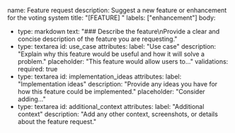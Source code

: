 name: Feature request
description: Suggest a new feature or enhancement for the voting system
title: "[FEATURE] "
labels: ["enhancement"]
body:
  - type: markdown
    text: "### Describe the feature\nProvide a clear and concise description of the feature you are requesting."
  - type: textarea
    id: use_case
    attributes:
      label: "Use case"
      description: "Explain why this feature would be useful and how it will solve a problem."
      placeholder: "This feature would allow users to..."
    validations:
      required: true
  - type: textarea
    id: implementation_ideas
    attributes:
      label: "Implementation ideas"
      description: "Provide any ideas you have for how this feature could be implemented."
      placeholder: "Consider adding..."
  - type: textarea
    id: additional_context
    attributes:
      label: "Additional context"
      description: "Add any other context, screenshots, or details about the feature request."
